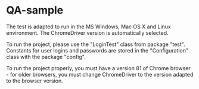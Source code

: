 # QA-sample
The test is adapted to run in the MS Windows, Mac OS X and Linux environment. The ChromeDriver version is automatically selected.

To run the project, please use the "LoginTest" class from package "test". Constants for user logins and passwords are stored in the "Configuration" class with the package "config".

To run the project properly, you must have a version 81 of Chrome browser - for older browsers, you must change ChromeDriver to the version adapted to the browser version.
